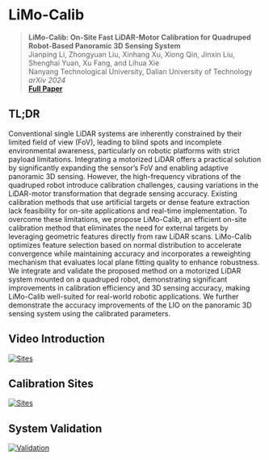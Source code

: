 # LiMo-Calib

> **LiMo-Calib: On-Site Fast LiDAR-Motor Calibration for Quadruped Robot-Based Panoramic 3D Sensing System**<br/>
> Jianping Li, Zhongyuan Liu, Xinhang Xu, Xiong Qin, Jinxin Liu, Shenghai Yuan, Xu Fang, and Lihua Xie<br/>
> Nanyang Technological University, Dalian University of Technology<br/>
> *arXiv 2024*<br/>
> [**Full Paper**](https://arxiv.org/pdf/2502.12655) 

## TL;DR
Conventional single LiDAR systems are inherently constrained by their limited field of view (FoV), leading to blind spots and incomplete environmental awareness, particularly on robotic platforms with strict payload limitations. Integrating a motorized LiDAR offers a practical solution by significantly expanding the sensor’s FoV and enabling adaptive panoramic 3D sensing. However, the high-frequency vibrations of the quadruped robot introduce calibration challenges, causing variations in the LiDAR-motor transformation that degrade sensing accuracy. Existing calibration methods that use artificial targets or dense feature extraction lack feasibility for on-site applications and real-time implementation. To overcome these limitations, we propose LiMo-Calib, an efficient on-site calibration method that eliminates the need for external targets by leveraging geometric features directly from raw LiDAR scans. LiMo-Calib optimizes feature selection based on normal distribution to accelerate convergence while maintaining accuracy and incorporates a reweighting mechanism that evaluates local plane fitting quality to enhance robustness. We integrate and validate the proposed method on a motorized LiDAR system mounted on a quadruped robot, demonstrating significant improvements in calibration efficiency and 3D sensing accuracy, making LiMo-Calib well-suited for real-world robotic applications. We further demonstrate the accuracy improvements of the LIO on the panoramic 3D sensing system using the calibrated parameters.

## Video Introduction

[![Sites](https://img.youtube.com/vi/0rQSlfYYI2I/maxresdefault.jpg)](https://www.youtube.com/watch?v=0rQSlfYYI2I)

## Calibration Sites

[![Sites](https://img.youtube.com/vi/FMINa-sap7g/maxresdefault.jpg)](https://www.youtube.com/watch?v=FMINa-sap7g)

## System Validation
[![Validation](https://img.youtube.com/vi/pZFQQkEqGFM/maxresdefault.jpg)](https://www.youtube.com/watch?v=pZFQQkEqGFM)
